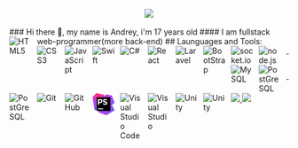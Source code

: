 <p align="center">
  <img src="https://readme-typing-svg.herokuapp.com?font=Orbitron&size=40&color=%008080&height=67&duration=3000&center=true&lines=Andrey+Arkhangelsky">
</p>
### Hi there 👋, my name is Andrey, i'm 17 years old
#### I am fullstack web-programmer(more back-end)
## Launguages and Tools:     
<img align="left" alt="HTML5" width="40px" src="https://cdn.jsdelivr.net/gh/devicons/devicon/icons/html5/html5-original.svg" style="padding-right:10px;" />
<img align="left" alt="CSS3" width="40px" src="https://cdn.jsdelivr.net/gh/devicons/devicon/icons/css3/css3-original.svg" style="padding-right:10px;" />
<img align="left" alt="JavaScript" width="40px" src="https://cdn.jsdelivr.net/gh/devicons/devicon/icons/javascript/javascript-original.svg" style="padding-right:10px;" />
<img align="left" alt="Swift" width="40px" src="https://cdn.jsdelivr.net/gh/devicons/devicon/icons/swift/swift-original.svg" style="padding-right:10px;"/>
<img align="left" alt="C#" width="40px" src="https://cdn.jsdelivr.net/gh/devicons/devicon/icons/csharp/csharp-original.svg" style="padding-right:10px;" />
<img align="left" alt="React" width="40px" src="https://cdn.jsdelivr.net/gh/devicons/devicon/icons/react/react-original.svg" style="padding-right:10px;" />
<img align="left" alt="Laravel" width="40px" src="https://cdn.jsdelivr.net/gh/devicons/devicon/icons/laravel/laravel-plain.svg" style="padding-right:10px;" />
<img align="left" alt="BootStrap" width="40px" src="https://cdn.jsdelivr.net/gh/devicons/devicon/icons/bootstrap/bootstrap-original-wordmark.svg" style="padding-right:10px;" />
<img align="left" alt="socket.io" width="40px" src="https://cdn.jsdelivr.net/gh/devicons/devicon/icons/socketio/socketio-original.svg" style="padding-right:10px;" />
<img align="left" alt="node.js" width="40px" src="https://cdn.jsdelivr.net/gh/devicons/devicon/icons/nodejs/nodejs-plain.svg" style="padding-right:10px;"/>
<br>
<hr><img align="left" alt="MySQL" width="40px" src="https://cdn.jsdelivr.net/gh/devicons/devicon/icons/mysql/mysql-original.svg" style="padding-right:10px;" />
<img align="left" alt="PostGreSQL" width="40px" src="https://cdn.jsdelivr.net/gh/devicons/devicon/icons/postgresql/postgresql-plain.svg" style="padding-right:10px;" />
<img align="left" alt="PostGreSQL" width="40px" src="https://cdn.jsdelivr.net/gh/devicons/devicon/icons/express/express-original-wordmark.svg" style="padding-right:10px;"/>
<img align="left" alt="Git" width="40px" src="https://cdn.jsdelivr.net/gh/devicons/devicon/icons/git/git-original.svg" style="padding-right:10px;" />
<img align="left" alt="GitHub" width="40px" src="https://user-images.githubusercontent.com/3369400/139447912-e0f43f33-6d9f-45f8-be46-2df5bbc91289.png" style="padding-right:10px;" />
<img align="left" alt="PhpStorm" width="40px" src="phpstorm.png" style="padding-right:10px;" />
<img align="left" alt="Visual Studio Code" width="40px" src="https://cdn.jsdelivr.net/gh/devicons/devicon/icons/vscode/vscode-original.svg" style="padding-right:10px;" />
<img align="left" alt="Visual Studio" width="40px" src="https://cdn.jsdelivr.net/gh/devicons/devicon/icons/visualstudio/visualstudio-plain.svg" style="padding-right:10px;" />          
<img align="left" alt="Unity" width="40px" src="https://cdn.jsdelivr.net/gh/devicons/devicon/icons/unity/unity-original.svg" style="padding-right:10px;"/>
<img align="left" alt="Unity" width="40px" src="https://cdn.jsdelivr.net/gh/devicons/devicon/icons/xcode/xcode-plain.svg" style="padding-right:10px;"/>


<br>
<hr>

<a href="https://github.com/almasz243">
  <img height="180em" src="https://github-readme-stats-eight-theta.vercel.app/api?username=almasz243&show_icons=true&theme=tokyonight&include_all_commits=true&count_private=true"/>
  <img height="180em" src="https://github-readme-stats-eight-theta.vercel.app/api/top-langs/?username=almasz243&layout=compact&langs_count=8&theme=tokyonight"/>
</a>
